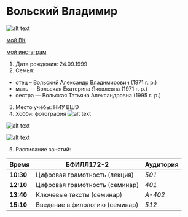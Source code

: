 # Вольский Владимир
![alt text](https://pp.userapi.com/c841328/v841328860/11c4e/V9mhygbyY9Y.jpg)

[мой ВК](https://vk.com/18v18) 

[мой инстаграм](https://www.instagram.com/_blacknoise_/)

1. Дата рождения: 24.09.1999
2. Семья: 
* отец – Вольский Александр Владимирович (1971 г. р.)
* мать — Вольская Екатерина Яковлевна (1971 г. р.)
* сестра — Вольская Татьяна Александровна (1995 г. р.)
3. Место учёбы: НИУ ВШЭ
4. Хобби: фотография
![alt text](https://pp.userapi.com/c629112/v629112815/2873b/lqIc3Iksyf4.jpg)

![alt text](https://pp.userapi.com/c628120/v628120815/1f1e2/YbP_rQQhOLg.jpg)

![alt text](https://pp.userapi.com/c624724/v624724815/4b796/0kn8MC_XagU.jpg)

5. Расписание занятий:

Время | БФИЛЛ172-2 | Аудитория
--- | --- | ---
**10:30** | Цифровая грамотность (лекция) | *501*
**12:10** | Цифровая грамотность (семинар) | *401*
**13:40** | Ключевые тексты (семинар)   | *А-402*
**15:10** | Введение в филологию (семинар) | *512*
